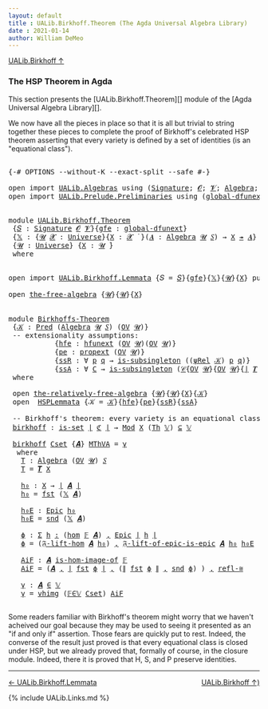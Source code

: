 ```yaml
---
layout: default
title : UALib.Birkhoff.Theorem (The Agda Universal Algebra Library)
date : 2021-01-14
author: William DeMeo
---
```


[UALib.Birkhoff ↑](UALib.Birkhoff.html)

### <a id="the-hsp-theorem-in-agda">The HSP Theorem in Agda</a>

This section presents the [UALib.Birkhoff.Theorem][] module of the [Agda Universal Algebra Library][].

We now have all the pieces in place so that it is all but trivial to string together these pieces to complete the proof of Birkhoff's celebrated HSP theorem asserting that every variety is defined by a set of identities (is an "equational class").

<pre class="Agda">

<a id="607" class="Symbol">{-#</a> <a id="611" class="Keyword">OPTIONS</a> <a id="619" class="Pragma">--without-K</a> <a id="631" class="Pragma">--exact-split</a> <a id="645" class="Pragma">--safe</a> <a id="652" class="Symbol">#-}</a>

<a id="657" class="Keyword">open</a> <a id="662" class="Keyword">import</a> <a id="669" href="UALib.Algebras.html" class="Module">UALib.Algebras</a> <a id="684" class="Keyword">using</a> <a id="690" class="Symbol">(</a><a id="691" href="UALib.Algebras.Signatures.html#1324" class="Function">Signature</a><a id="700" class="Symbol">;</a> <a id="702" href="universes.html#613" class="Generalizable">𝓞</a><a id="703" class="Symbol">;</a> <a id="705" href="universes.html#617" class="Generalizable">𝓥</a><a id="706" class="Symbol">;</a> <a id="708" href="UALib.Algebras.Algebras.html#811" class="Function">Algebra</a><a id="715" class="Symbol">;</a> <a id="717" href="UALib.Algebras.Lifts.html#4364" class="Function Operator">_↠_</a><a id="720" class="Symbol">)</a>
<a id="722" class="Keyword">open</a> <a id="727" class="Keyword">import</a> <a id="734" href="UALib.Prelude.Preliminaries.html" class="Module">UALib.Prelude.Preliminaries</a> <a id="762" class="Keyword">using</a> <a id="768" class="Symbol">(</a><a id="769" href="MGS-Subsingleton-Theorems.html#3468" class="Function">global-dfunext</a><a id="783" class="Symbol">;</a> <a id="785" href="universes.html#551" class="Postulate">Universe</a><a id="793" class="Symbol">;</a> <a id="795" href="universes.html#758" class="Function Operator">_̇</a><a id="797" class="Symbol">)</a>


<a id="801" class="Keyword">module</a> <a id="808" href="UALib.Birkhoff.Theorem.html" class="Module">UALib.Birkhoff.Theorem</a>
 <a id="832" class="Symbol">{</a><a id="833" href="UALib.Birkhoff.Theorem.html#833" class="Bound">𝑆</a> <a id="835" class="Symbol">:</a> <a id="837" href="UALib.Algebras.Signatures.html#1324" class="Function">Signature</a> <a id="847" href="universes.html#613" class="Generalizable">𝓞</a> <a id="849" href="universes.html#617" class="Generalizable">𝓥</a><a id="850" class="Symbol">}{</a><a id="852" href="UALib.Birkhoff.Theorem.html#852" class="Bound">gfe</a> <a id="856" class="Symbol">:</a> <a id="858" href="MGS-Subsingleton-Theorems.html#3468" class="Function">global-dfunext</a><a id="872" class="Symbol">}</a>
 <a id="875" class="Symbol">{</a><a id="876" href="UALib.Birkhoff.Theorem.html#876" class="Bound">𝕏</a> <a id="878" class="Symbol">:</a> <a id="880" class="Symbol">{</a><a id="881" href="UALib.Birkhoff.Theorem.html#881" class="Bound">𝓤</a> <a id="883" href="UALib.Birkhoff.Theorem.html#883" class="Bound">𝓧</a> <a id="885" class="Symbol">:</a> <a id="887" href="universes.html#551" class="Postulate">Universe</a><a id="895" class="Symbol">}{</a><a id="897" href="UALib.Birkhoff.Theorem.html#897" class="Bound">X</a> <a id="899" class="Symbol">:</a> <a id="901" href="UALib.Birkhoff.Theorem.html#883" class="Bound">𝓧</a> <a id="903" href="universes.html#758" class="Function Operator">̇</a> <a id="905" class="Symbol">}(</a><a id="907" href="UALib.Birkhoff.Theorem.html#907" class="Bound">𝑨</a> <a id="909" class="Symbol">:</a> <a id="911" href="UALib.Algebras.Algebras.html#811" class="Function">Algebra</a> <a id="919" href="UALib.Birkhoff.Theorem.html#881" class="Bound">𝓤</a> <a id="921" href="UALib.Birkhoff.Theorem.html#833" class="Bound">𝑆</a><a id="922" class="Symbol">)</a> <a id="924" class="Symbol">→</a> <a id="926" href="UALib.Birkhoff.Theorem.html#897" class="Bound">X</a> <a id="928" href="UALib.Algebras.Lifts.html#4364" class="Function Operator">↠</a> <a id="930" href="UALib.Birkhoff.Theorem.html#907" class="Bound">𝑨</a><a id="931" class="Symbol">}</a>
 <a id="934" class="Symbol">{</a><a id="935" href="UALib.Birkhoff.Theorem.html#935" class="Bound">𝓤</a> <a id="937" class="Symbol">:</a> <a id="939" href="universes.html#551" class="Postulate">Universe</a><a id="947" class="Symbol">}</a> <a id="949" class="Symbol">{</a><a id="950" href="UALib.Birkhoff.Theorem.html#950" class="Bound">X</a> <a id="952" class="Symbol">:</a> <a id="954" href="UALib.Birkhoff.Theorem.html#935" class="Bound">𝓤</a> <a id="956" href="universes.html#758" class="Function Operator">̇</a><a id="957" class="Symbol">}</a>
 <a id="960" class="Keyword">where</a>


<a id="968" class="Keyword">open</a> <a id="973" class="Keyword">import</a> <a id="980" href="UALib.Birkhoff.Lemmata.html" class="Module">UALib.Birkhoff.Lemmata</a> <a id="1003" class="Symbol">{</a><a id="1004" class="Argument">𝑆</a> <a id="1006" class="Symbol">=</a> <a id="1008" href="UALib.Birkhoff.Theorem.html#833" class="Bound">𝑆</a><a id="1009" class="Symbol">}{</a><a id="1011" href="UALib.Birkhoff.Theorem.html#852" class="Bound">gfe</a><a id="1014" class="Symbol">}{</a><a id="1016" href="UALib.Birkhoff.Theorem.html#876" class="Bound">𝕏</a><a id="1017" class="Symbol">}{</a><a id="1019" href="UALib.Birkhoff.Theorem.html#935" class="Bound">𝓤</a><a id="1020" class="Symbol">}{</a><a id="1022" href="UALib.Birkhoff.Theorem.html#950" class="Bound">X</a><a id="1023" class="Symbol">}</a> <a id="1025" class="Keyword">public</a>

<a id="1033" class="Keyword">open</a> <a id="1038" href="UALib.Birkhoff.FreeAlgebra.html#2675" class="Module">the-free-algebra</a> <a id="1055" class="Symbol">{</a><a id="1056" href="UALib.Birkhoff.Theorem.html#935" class="Bound">𝓤</a><a id="1057" class="Symbol">}{</a><a id="1059" href="UALib.Birkhoff.Theorem.html#935" class="Bound">𝓤</a><a id="1060" class="Symbol">}{</a><a id="1062" href="UALib.Birkhoff.Theorem.html#950" class="Bound">X</a><a id="1063" class="Symbol">}</a>


<a id="1067" class="Keyword">module</a> <a id="Birkhoffs-Theorem"></a><a id="1074" href="UALib.Birkhoff.Theorem.html#1074" class="Module">Birkhoffs-Theorem</a>
 <a id="1093" class="Symbol">{</a><a id="1094" href="UALib.Birkhoff.Theorem.html#1094" class="Bound">𝒦</a> <a id="1096" class="Symbol">:</a> <a id="1098" href="UALib.Relations.Unary.html#1066" class="Function">Pred</a> <a id="1103" class="Symbol">(</a><a id="1104" href="UALib.Algebras.Algebras.html#811" class="Function">Algebra</a> <a id="1112" href="UALib.Birkhoff.Theorem.html#935" class="Bound">𝓤</a> <a id="1114" href="UALib.Birkhoff.Theorem.html#833" class="Bound">𝑆</a><a id="1115" class="Symbol">)</a> <a id="1117" class="Symbol">(</a><a id="1118" href="UALib.Subalgebras.Subalgebras.html#2273" class="Function">OV</a> <a id="1121" href="UALib.Birkhoff.Theorem.html#935" class="Bound">𝓤</a><a id="1122" class="Symbol">)}</a>
 <a id="1126" class="Comment">-- extensionality assumptions:</a>
           <a id="1168" class="Symbol">{</a><a id="1169" href="UALib.Birkhoff.Theorem.html#1169" class="Bound">hfe</a> <a id="1173" class="Symbol">:</a> <a id="1175" href="MGS-FunExt-from-Univalence.html#2235" class="Function">hfunext</a> <a id="1183" class="Symbol">(</a><a id="1184" href="UALib.Subalgebras.Subalgebras.html#2273" class="Function">OV</a> <a id="1187" href="UALib.Birkhoff.Theorem.html#935" class="Bound">𝓤</a><a id="1188" class="Symbol">)(</a><a id="1190" href="UALib.Subalgebras.Subalgebras.html#2273" class="Function">OV</a> <a id="1193" href="UALib.Birkhoff.Theorem.html#935" class="Bound">𝓤</a><a id="1194" class="Symbol">)}</a>
           <a id="1208" class="Symbol">{</a><a id="1209" href="UALib.Birkhoff.Theorem.html#1209" class="Bound">pe</a> <a id="1212" class="Symbol">:</a> <a id="1214" href="MGS-Powerset.html#382" class="Function">propext</a> <a id="1222" class="Symbol">(</a><a id="1223" href="UALib.Subalgebras.Subalgebras.html#2273" class="Function">OV</a> <a id="1226" href="UALib.Birkhoff.Theorem.html#935" class="Bound">𝓤</a><a id="1227" class="Symbol">)}</a>
           <a id="1241" class="Symbol">{</a><a id="1242" href="UALib.Birkhoff.Theorem.html#1242" class="Bound">ssR</a> <a id="1246" class="Symbol">:</a> <a id="1248" class="Symbol">∀</a> <a id="1250" href="UALib.Birkhoff.Theorem.html#1250" class="Bound">p</a> <a id="1252" href="UALib.Birkhoff.Theorem.html#1252" class="Bound">q</a> <a id="1254" class="Symbol">→</a> <a id="1256" href="MGS-Basic-UF.html#743" class="Function">is-subsingleton</a> <a id="1272" class="Symbol">((</a><a id="1274" href="UALib.Birkhoff.FreeAlgebra.html#4763" class="Function">ψRel</a> <a id="1279" href="UALib.Birkhoff.Theorem.html#1094" class="Bound">𝒦</a><a id="1280" class="Symbol">)</a> <a id="1282" href="UALib.Birkhoff.Theorem.html#1250" class="Bound">p</a> <a id="1284" href="UALib.Birkhoff.Theorem.html#1252" class="Bound">q</a><a id="1285" class="Symbol">)}</a>
           <a id="1299" class="Symbol">{</a><a id="1300" href="UALib.Birkhoff.Theorem.html#1300" class="Bound">ssA</a> <a id="1304" class="Symbol">:</a> <a id="1306" class="Symbol">∀</a> <a id="1308" href="UALib.Birkhoff.Theorem.html#1308" class="Bound">C</a> <a id="1310" class="Symbol">→</a> <a id="1312" href="MGS-Basic-UF.html#743" class="Function">is-subsingleton</a> <a id="1328" class="Symbol">(</a><a id="1329" href="UALib.Relations.Quotients.html#1101" class="Function">𝒞</a><a id="1330" class="Symbol">{</a><a id="1331" href="UALib.Subalgebras.Subalgebras.html#2273" class="Function">OV</a> <a id="1334" href="UALib.Birkhoff.Theorem.html#935" class="Bound">𝓤</a><a id="1335" class="Symbol">}{</a><a id="1337" href="UALib.Subalgebras.Subalgebras.html#2273" class="Function">OV</a> <a id="1340" href="UALib.Birkhoff.Theorem.html#935" class="Bound">𝓤</a><a id="1341" class="Symbol">}{</a><a id="1343" href="UALib.Prelude.Preliminaries.html#10288" class="Function Operator">∣</a> <a id="1345" href="UALib.Terms.Free.html#1028" class="Function">𝑻</a> <a id="1347" href="UALib.Birkhoff.Theorem.html#950" class="Bound">X</a> <a id="1349" href="UALib.Prelude.Preliminaries.html#10288" class="Function Operator">∣</a><a id="1350" class="Symbol">}{</a><a id="1352" href="UALib.Birkhoff.FreeAlgebra.html#4763" class="Function">ψRel</a> <a id="1357" href="UALib.Birkhoff.Theorem.html#1094" class="Bound">𝒦</a><a id="1358" class="Symbol">}</a> <a id="1360" href="UALib.Birkhoff.Theorem.html#1308" class="Bound">C</a><a id="1361" class="Symbol">)}</a>
 <a id="1365" class="Keyword">where</a>

 <a id="1373" class="Keyword">open</a> <a id="1378" href="UALib.Birkhoff.FreeAlgebra.html#6681" class="Module">the-relatively-free-algebra</a> <a id="1406" class="Symbol">{</a><a id="1407" href="UALib.Birkhoff.Theorem.html#935" class="Bound">𝓤</a><a id="1408" class="Symbol">}{</a><a id="1410" href="UALib.Birkhoff.Theorem.html#935" class="Bound">𝓤</a><a id="1411" class="Symbol">}{</a><a id="1413" href="UALib.Birkhoff.Theorem.html#950" class="Bound">X</a><a id="1414" class="Symbol">}{</a><a id="1416" href="UALib.Birkhoff.Theorem.html#1094" class="Bound">𝒦</a><a id="1417" class="Symbol">}</a>
 <a id="1420" class="Keyword">open</a>  <a id="1426" href="UALib.Birkhoff.Lemmata.html#1131" class="Module">HSPLemmata</a> <a id="1437" class="Symbol">{</a><a id="1438" class="Argument">𝒦</a> <a id="1440" class="Symbol">=</a> <a id="1442" href="UALib.Birkhoff.Theorem.html#1094" class="Bound">𝒦</a><a id="1443" class="Symbol">}{</a><a id="1445" href="UALib.Birkhoff.Theorem.html#1169" class="Bound">hfe</a><a id="1448" class="Symbol">}{</a><a id="1450" href="UALib.Birkhoff.Theorem.html#1209" class="Bound">pe</a><a id="1452" class="Symbol">}{</a><a id="1454" href="UALib.Birkhoff.Theorem.html#1242" class="Bound">ssR</a><a id="1457" class="Symbol">}{</a><a id="1459" href="UALib.Birkhoff.Theorem.html#1300" class="Bound">ssA</a><a id="1462" class="Symbol">}</a>

 <a id="1466" class="Comment">-- Birkhoff&#39;s theorem: every variety is an equational class.</a>
 <a id="Birkhoffs-Theorem.birkhoff"></a><a id="1528" href="UALib.Birkhoff.Theorem.html#1528" class="Function">birkhoff</a> <a id="1537" class="Symbol">:</a> <a id="1539" href="MGS-Basic-UF.html#1929" class="Function">is-set</a> <a id="1546" href="UALib.Prelude.Preliminaries.html#10288" class="Function Operator">∣</a> <a id="1548" href="UALib.Birkhoff.Lemmata.html#6140" class="Function">ℭ</a> <a id="1550" href="UALib.Prelude.Preliminaries.html#10288" class="Function Operator">∣</a> <a id="1552" class="Symbol">→</a> <a id="1554" href="UALib.Varieties.ModelTheory.html#4405" class="Function">Mod</a> <a id="1558" href="UALib.Birkhoff.Theorem.html#950" class="Bound">X</a> <a id="1560" class="Symbol">(</a><a id="1561" href="UALib.Varieties.ModelTheory.html#3726" class="Function">Th</a> <a id="1564" href="UALib.Birkhoff.Lemmata.html#5896" class="Function">𝕍</a><a id="1565" class="Symbol">)</a> <a id="1567" href="UALib.Relations.Unary.html#2949" class="Function Operator">⊆</a> <a id="1569" href="UALib.Birkhoff.Lemmata.html#5896" class="Function">𝕍</a>

 <a id="1573" href="UALib.Birkhoff.Theorem.html#1528" class="Function">birkhoff</a> <a id="1582" href="UALib.Birkhoff.Theorem.html#1582" class="Bound">Cset</a> <a id="1587" class="Symbol">{</a><a id="1588" href="UALib.Birkhoff.Theorem.html#1588" class="Bound">𝑨</a><a id="1589" class="Symbol">}</a> <a id="1591" href="UALib.Birkhoff.Theorem.html#1591" class="Bound">MThVA</a> <a id="1597" class="Symbol">=</a> <a id="1599" href="UALib.Birkhoff.Theorem.html#1905" class="Function">γ</a>
  <a id="1603" class="Keyword">where</a>
   <a id="1612" href="UALib.Birkhoff.Theorem.html#1612" class="Function">T</a> <a id="1614" class="Symbol">:</a> <a id="1616" href="UALib.Algebras.Algebras.html#811" class="Function">Algebra</a> <a id="1624" class="Symbol">(</a><a id="1625" href="UALib.Subalgebras.Subalgebras.html#2273" class="Function">OV</a> <a id="1628" href="UALib.Birkhoff.Theorem.html#935" class="Bound">𝓤</a><a id="1629" class="Symbol">)</a> <a id="1631" href="UALib.Birkhoff.Theorem.html#833" class="Bound">𝑆</a>
   <a id="1636" href="UALib.Birkhoff.Theorem.html#1612" class="Function">T</a> <a id="1638" class="Symbol">=</a> <a id="1640" href="UALib.Terms.Free.html#1028" class="Function">𝑻</a> <a id="1642" href="UALib.Birkhoff.Theorem.html#950" class="Bound">X</a>

   <a id="1648" href="UALib.Birkhoff.Theorem.html#1648" class="Function">h₀</a> <a id="1651" class="Symbol">:</a> <a id="1653" href="UALib.Birkhoff.Theorem.html#950" class="Bound">X</a> <a id="1655" class="Symbol">→</a> <a id="1657" href="UALib.Prelude.Preliminaries.html#10288" class="Function Operator">∣</a> <a id="1659" href="UALib.Birkhoff.Theorem.html#1588" class="Bound">𝑨</a> <a id="1661" href="UALib.Prelude.Preliminaries.html#10288" class="Function Operator">∣</a>
   <a id="1666" href="UALib.Birkhoff.Theorem.html#1648" class="Function">h₀</a> <a id="1669" class="Symbol">=</a> <a id="1671" href="UALib.Prelude.Preliminaries.html#10292" class="Function">fst</a> <a id="1675" class="Symbol">(</a><a id="1676" href="UALib.Birkhoff.Theorem.html#876" class="Bound">𝕏</a> <a id="1678" href="UALib.Birkhoff.Theorem.html#1588" class="Bound">𝑨</a><a id="1679" class="Symbol">)</a>

   <a id="1685" href="UALib.Birkhoff.Theorem.html#1685" class="Function">h₀E</a> <a id="1689" class="Symbol">:</a> <a id="1691" href="UALib.Prelude.Inverses.html#2305" class="Function">Epic</a> <a id="1696" href="UALib.Birkhoff.Theorem.html#1648" class="Function">h₀</a>
   <a id="1702" href="UALib.Birkhoff.Theorem.html#1685" class="Function">h₀E</a> <a id="1706" class="Symbol">=</a> <a id="1708" href="UALib.Prelude.Preliminaries.html#10370" class="Function">snd</a> <a id="1712" class="Symbol">(</a><a id="1713" href="UALib.Birkhoff.Theorem.html#876" class="Bound">𝕏</a> <a id="1715" href="UALib.Birkhoff.Theorem.html#1588" class="Bound">𝑨</a><a id="1716" class="Symbol">)</a>

   <a id="1722" href="UALib.Birkhoff.Theorem.html#1722" class="Function">ϕ</a> <a id="1724" class="Symbol">:</a> <a id="1726" href="MGS-MLTT.html#3074" class="Function">Σ</a> <a id="1728" href="UALib.Birkhoff.Theorem.html#1728" class="Bound">h</a> <a id="1730" href="MGS-MLTT.html#3074" class="Function">꞉</a> <a id="1732" class="Symbol">(</a><a id="1733" href="UALib.Homomorphisms.Basic.html#1941" class="Function">hom</a> <a id="1737" href="UALib.Birkhoff.Lemmata.html#5847" class="Function">𝔽</a> <a id="1739" href="UALib.Birkhoff.Theorem.html#1588" class="Bound">𝑨</a><a id="1740" class="Symbol">)</a> <a id="1742" href="MGS-MLTT.html#3074" class="Function">,</a> <a id="1744" href="UALib.Prelude.Inverses.html#2305" class="Function">Epic</a> <a id="1749" href="UALib.Prelude.Preliminaries.html#10288" class="Function Operator">∣</a> <a id="1751" href="UALib.Birkhoff.Theorem.html#1728" class="Bound">h</a> <a id="1753" href="UALib.Prelude.Preliminaries.html#10288" class="Function Operator">∣</a>
   <a id="1758" href="UALib.Birkhoff.Theorem.html#1722" class="Function">ϕ</a> <a id="1760" class="Symbol">=</a> <a id="1762" class="Symbol">(</a><a id="1763" href="UALib.Birkhoff.FreeAlgebra.html#7589" class="Function">𝔉-lift-hom</a> <a id="1774" href="UALib.Birkhoff.Theorem.html#1588" class="Bound">𝑨</a> <a id="1776" href="UALib.Birkhoff.Theorem.html#1648" class="Function">h₀</a><a id="1778" class="Symbol">)</a> <a id="1780" href="UALib.Prelude.Preliminaries.html#5814" class="InductiveConstructor Operator">,</a> <a id="1782" href="UALib.Birkhoff.FreeAlgebra.html#8136" class="Function">𝔉-lift-of-epic-is-epic</a> <a id="1805" href="UALib.Birkhoff.Theorem.html#1588" class="Bound">𝑨</a> <a id="1807" href="UALib.Birkhoff.Theorem.html#1648" class="Function">h₀</a> <a id="1810" href="UALib.Birkhoff.Theorem.html#1685" class="Function">h₀E</a>

   <a id="1818" href="UALib.Birkhoff.Theorem.html#1818" class="Function">AiF</a> <a id="1822" class="Symbol">:</a> <a id="1824" href="UALib.Birkhoff.Theorem.html#1588" class="Bound">𝑨</a> <a id="1826" href="UALib.Homomorphisms.HomomorphicImages.html#1368" class="Function Operator">is-hom-image-of</a> <a id="1842" href="UALib.Birkhoff.Lemmata.html#5847" class="Function">𝔽</a>
   <a id="1847" href="UALib.Birkhoff.Theorem.html#1818" class="Function">AiF</a> <a id="1851" class="Symbol">=</a> <a id="1853" class="Symbol">(</a><a id="1854" href="UALib.Birkhoff.Theorem.html#1588" class="Bound">𝑨</a> <a id="1856" href="UALib.Prelude.Preliminaries.html#5814" class="InductiveConstructor Operator">,</a> <a id="1858" href="UALib.Prelude.Preliminaries.html#10288" class="Function Operator">∣</a> <a id="1860" href="UALib.Prelude.Preliminaries.html#10292" class="Function">fst</a> <a id="1864" href="UALib.Birkhoff.Theorem.html#1722" class="Function">ϕ</a> <a id="1866" href="UALib.Prelude.Preliminaries.html#10288" class="Function Operator">∣</a> <a id="1868" href="UALib.Prelude.Preliminaries.html#5814" class="InductiveConstructor Operator">,</a> <a id="1870" class="Symbol">(</a><a id="1871" href="UALib.Prelude.Preliminaries.html#10366" class="Function Operator">∥</a> <a id="1873" href="UALib.Prelude.Preliminaries.html#10292" class="Function">fst</a> <a id="1877" href="UALib.Birkhoff.Theorem.html#1722" class="Function">ϕ</a> <a id="1879" href="UALib.Prelude.Preliminaries.html#10366" class="Function Operator">∥</a> <a id="1881" href="UALib.Prelude.Preliminaries.html#5814" class="InductiveConstructor Operator">,</a> <a id="1883" href="UALib.Prelude.Preliminaries.html#10370" class="Function">snd</a> <a id="1887" href="UALib.Birkhoff.Theorem.html#1722" class="Function">ϕ</a><a id="1888" class="Symbol">)</a> <a id="1890" class="Symbol">)</a> <a id="1892" href="UALib.Prelude.Preliminaries.html#5814" class="InductiveConstructor Operator">,</a> <a id="1894" href="UALib.Homomorphisms.Isomorphisms.html#2289" class="Function">refl-≅</a>

   <a id="1905" href="UALib.Birkhoff.Theorem.html#1905" class="Function">γ</a> <a id="1907" class="Symbol">:</a> <a id="1909" href="UALib.Birkhoff.Theorem.html#1588" class="Bound">𝑨</a> <a id="1911" href="UALib.Relations.Unary.html#2667" class="Function Operator">∈</a> <a id="1913" href="UALib.Birkhoff.Lemmata.html#5896" class="Function">𝕍</a>
   <a id="1918" href="UALib.Birkhoff.Theorem.html#1905" class="Function">γ</a> <a id="1920" class="Symbol">=</a> <a id="1922" href="UALib.Varieties.Varieties.html#6126" class="InductiveConstructor">vhimg</a> <a id="1928" class="Symbol">(</a><a id="1929" href="UALib.Birkhoff.Lemmata.html#10506" class="Function">𝔽∈𝕍</a> <a id="1933" href="UALib.Birkhoff.Theorem.html#1582" class="Bound">Cset</a><a id="1937" class="Symbol">)</a> <a id="1939" href="UALib.Birkhoff.Theorem.html#1818" class="Function">AiF</a>

</pre>

Some readers familiar with Birkhoff's theorem might worry that we haven't acheived our goal because they may be used to seeing it presented as an "if and only if" assertion.  Those fears are quickly put to rest. Indeed, the converse of the result just proved is that every equational class is closed under HSP, but we already proved that, formally of course, in the closure module. Indeed, there it is proved that H, S, and P preserve identities.

----------------------------

[← UALib.Birkhoff.Lemmata](UALib.Birkhoff.Lemmata.html)
<span style="float:right;">[UALib.Birkhoff ↑)](UALib.Birkhoff.html)</span>

{% include UALib.Links.md %}

